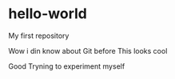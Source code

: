 # hello-world
My first repository

Wow i din know about Git before
This looks cool

Good
Tryning to experiment myself
